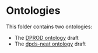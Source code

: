 # Ontologies

This folder contains two ontologies:

- The [DPROD ontology](dprod/README.md) draft
- The [dpds-neat ontology](dpds-neat/README.md) draft
